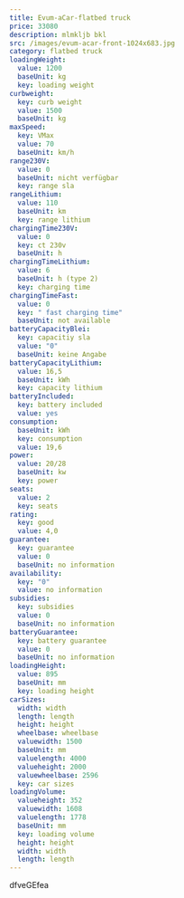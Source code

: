 ```yaml
---
title: Evum-aCar-flatbed truck
price: 33080
description: mlmkljb bkl
src: /images/evum-acar-front-1024x683.jpg
category: flatbed truck
loadingWeight:
  value: 1200
  baseUnit: kg
  key: loading weight
curbweight:
  key: curb weight
  value: 1500
  baseUnit: kg
maxSpeed:
  key: VMax
  value: 70
  baseUnit: km/h
range230V:
  value: 0
  baseUnit: nicht verfügbar
  key: range sla
rangeLithium:
  value: 110
  baseUnit: km
  key: range lithium
chargingTime230V:
  value: 0
  key: ct 230v
  baseUnit: h
chargingTimeLithium:
  value: 6
  baseUnit: h (type 2)
  key: charging time
chargingTimeFast:
  value: 0
  key: " fast charging time"
  baseUnit: not available
batteryCapacityBlei:
  key: capacitiy sla
  value: "0"
  baseUnit: keine Angabe
batteryCapacityLithium:
  value: 16,5
  baseUnit: kWh
  key: capacity lithium
batteryIncluded:
  key: battery included
  value: yes
consumption:
  baseUnit: kWh
  key: consumption
  value: 19,6
power:
  value: 20/28
  baseUnit: kw
  key: power
seats:
  value: 2
  key: seats
rating:
  key: good
  value: 4,0
guarantee:
  key: guarantee
  value: 0
  baseUnit: no information
availability:
  key: "0"
  value: no information
subsidies:
  key: subsidies
  value: 0
  baseUnit: no information
batteryGuarantee:
  key: battery guarantee
  value: 0
  baseUnit: no information
loadingHeight:
  value: 895
  baseUnit: mm
  key: loading height
carSizes:
  width: width
  length: length
  height: height
  wheelbase: wheelbase
  valuewidth: 1500
  baseUnit: mm
  valuelength: 4000
  valueheight: 2000
  valuewheelbase: 2596
  key: car sizes
loadingVolume:
  valueheight: 352
  valuewidth: 1608
  valuelength: 1778
  baseUnit: mm
  key: loading volume
  height: height
  width: width
  length: length
---
```

dfveGEfea
